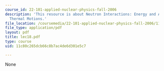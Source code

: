 ```yaml
---
course_id: 22-101-applied-nuclear-physics-fall-2006
description: 'This resource is about Neutron Interactions: Energy and Angular Distributions,
  Thermal Motions.'
file_location: /coursemedia/22-101-applied-nuclear-physics-fall-2006/11c80c265dcb66c8b7ac4de6d301e5c7_lec18.pdf
file_type: application/pdf
layout: pdf
title: lec18.pdf
type: course
uid: 11c80c265dcb66c8b7ac4de6d301e5c7

---
```

None